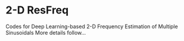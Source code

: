# 2-D ResFreq
Codes for Deep Learning-based 2-D Frequency Estimation of Multiple Sinusoidals
More details follow...

